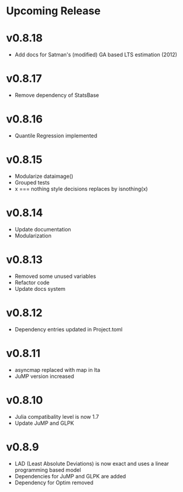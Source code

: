 # Upcoming Release 




# v0.8.18 
- Add docs for Satman's (modified) GA based LTS estimation (2012)



# v0.8.17
- Remove dependency of StatsBase


# v0.8.16
- Quantile Regression implemented


# v0.8.15 
- Modularize dataimage()
- Grouped tests
- x === nothing style decisions replaces by isnothing(x)
  

# v0.8.14
- Update documentation
- Modularization  


# v0.8.13
- Removed some unused variables 
- Refactor code
- Update docs system
  
# v0.8.12
- Dependency entries updated in Project.toml
  
# v0.8.11
- asyncmap replaced with map in lta
- JuMP version increased
  
# v0.8.10
- Julia compatibality level is now 1.7
- Update JuMP and GLPK

# v0.8.9

- LAD (Least Absolute Deviations) is now exact and uses a linear programming based model
- Dependencies for JuMP and GLPK are added 
- Dependency for Optim removed

